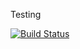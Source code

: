 Testing

[![Build Status](https://travis-ci.org/camdroid/travis_ci_practice.svg?branch=master)](https://travis-ci.org/camdroid/travis_ci_practice)
